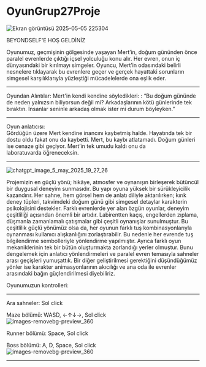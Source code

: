 # OyunGrup27Proje

![Ekran görüntüsü 2025-05-05 225304](https://github.com/user-attachments/assets/139c349c-3fd0-4097-9203-a632a49c7ff7)


BEYONDSELF'E HOŞ GELDİNİZ

Oyunumuz, geçmişinin gölgesinde yaşayan Mert’in, doğum gününden önce paralel evrenlerde çıktığı içsel yolculuğu konu alır.
Her evren, onun iç dünyasındaki bir kırılmayı simgeler. Oyuncu, Mert’in odasındaki belirli nesnelere tıklayarak bu evrenlere geçer ve gerçek hayattaki sorunların simgesel karşılıklarıyla yüzleştiği mücadelelerde ona eşlik eder.
____________________________________________________________________________________________________________________________________________________________________________________________________________________
Oyundan Alıntılar:
Mert'in kendi kendine söyledikleri:  : “Bu doğum gününde de neden yalnızsın biliyorsun değil mi? Arkadaşlarının kötü günlerinde tek bıraktın. İnsanlar seninle arkadaş olmak ister mi durum böyleyken.”
______________________________________________________________________________________________________________________________________________________________________________________________________________
 Oyun anlatıcısı:                                                                                                                                                                                            
 Gördüğün üzere Mert kendine inancını kaybetmiş halde. Hayatında tek bir dostu oldu fakat onu da kaybetti. Mert, bu kaybı atlatamadı. Doğum günleri ise cenaze gibi geçiyor. Mert’in tek umudu kaldı onu da   
 laboratuvarda öğreneceksin.                                                                                                                                                                                  
______________________________________________________________________________________________________________________________________________________________________________________________________________

![chatgpt_image_5_may_2025_19_27_26](https://github.com/user-attachments/assets/ece7f11e-9d27-4351-9067-694457b020ed)


Projemizin en güçlü yönü; hikâye, atmosfer ve oynanışın birleşerek bütüncül bir duygusal deneyim sunmasıdır. 
Bu yapı oyuna yüksek bir sürükleyicilik kazandırır.
Her sahne, hem görsel hem de anlatı diliyle aktarılırken; kırık deney tüpleri, takvimdeki doğum günü gibi simgesel detaylar karakterin psikolojisini destekler. 
Farklı evrenlerde yer alan özgün oyunlar, deneyim çeşitliliği açısından önemli bir artıdır.
Labirentten kaçış, engellerden zıplama, düşmanla zamanlamalı çatışmalar gibi çeşitli oynanışlar sunulmuştur.
Bu çeşitlilik güçlü yönümüz olsa da, her oyunun farklı tuş kombinasyonlarıyla oynanması kullanıcı alışkanlığını zorlaştırabilir.
Bu nedenle her evrende tuş bilgilendirme sembolleriyle yönlendirme yapılmıştır. Ayrıca farklı oyun mekaniklerinin tek bir bütün oluşturmakta zorlandığı yerler olmuştur.
Bunu dengelemek için anlatıcı yönlendirmeleri ve paralel evren temasıyla sahneler arası geçişleri yumuşattık.
Bir diğer geliştirilmesi gerektiğini düşündüğümüz yönler ise karakter animasyonlarının akıcılığı ve ana oda ile evrenler arasındaki bağın güçlendirilmesi diyebiliriz.

Oyunumuzun kontrolleri:
_______________________________________________
 Ara sahneler: Sol click                      


 Maze bölümü: WASD, ←↑↓→, Sol click           
 ![images-removebg-preview_360](https://github.com/user-attachments/assets/635ede0b-0f67-4426-b572-c174b9028046)

 Runner bölümü: Space, Sol click              


 Boss bölümü: A, D, Space, Sol click      
 ![images-removebg-preview_360](https://github.com/user-attachments/assets/666d7446-c3bd-48ac-b341-1e9f459d2cf4)

_____________________________________________
